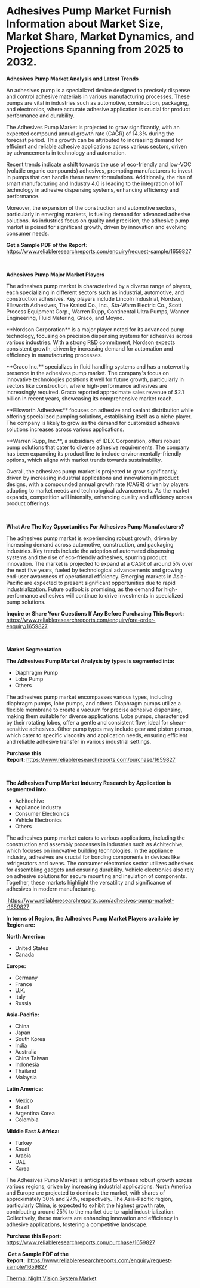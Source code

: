 <p><h1>Adhesives Pump Market Furnish Information about Market Size, Market Share, Market Dynamics, and Projections Spanning from 2025 to 2032.</h1></p><p><strong>Adhesives Pump Market Analysis and Latest Trends</strong></p>
<p><p>An adhesives pump is a specialized device designed to precisely dispense and control adhesive materials in various manufacturing processes. These pumps are vital in industries such as automotive, construction, packaging, and electronics, where accurate adhesive application is crucial for product performance and durability. </p><p>The Adhesives Pump Market is projected to grow significantly, with an expected compound annual growth rate (CAGR) of 14.3% during the forecast period. This growth can be attributed to increasing demand for efficient and reliable adhesive applications across various sectors, driven by advancements in technology and automation. </p><p>Recent trends indicate a shift towards the use of eco-friendly and low-VOC (volatile organic compounds) adhesives, prompting manufacturers to invest in pumps that can handle these newer formulations. Additionally, the rise of smart manufacturing and Industry 4.0 is leading to the integration of IoT technology in adhesive dispensing systems, enhancing efficiency and performance.</p><p>Moreover, the expansion of the construction and automotive sectors, particularly in emerging markets, is fueling demand for advanced adhesive solutions. As industries focus on quality and precision, the adhesive pump market is poised for significant growth, driven by innovation and evolving consumer needs.</p></p>
<p><strong>Get a Sample PDF of the Report:&nbsp;</strong> <a href="https://www.reliableresearchreports.com/enquiry/request-sample/1659827?utm_campaign=3009&utm_medium=2&utm_source=Github&utm_content=ia&utm_term=08042025&utm_id=adhesives-pump">https://www.reliableresearchreports.com/enquiry/request-sample/1659827</a></p>
<p>&nbsp;</p>
<p><strong>Adhesives Pump Major Market Players</strong></p>
<p><p>The adhesives pump market is characterized by a diverse range of players, each specializing in different sectors such as industrial, automotive, and construction adhesives. Key players include Lincoln Industrial, Nordson, Ellsworth Adhesives, The Kraissl Co., Inc., Sta-Warm Electric Co., Scott Process Equipment Corp., Warren Rupp, Continental Ultra Pumps, Wanner Engineering, Fluid Metering, Graco, and Moyno.</p><p>**Nordson Corporation** is a major player noted for its advanced pump technology, focusing on precision dispensing systems for adhesives across various industries. With a strong R&D commitment, Nordson expects consistent growth, driven by increasing demand for automation and efficiency in manufacturing processes.</p><p>**Graco Inc.** specializes in fluid handling systems and has a noteworthy presence in the adhesives pump market. The company's focus on innovative technologies positions it well for future growth, particularly in sectors like construction, where high-performance adhesives are increasingly required. Graco reported approximate sales revenue of $2.1 billion in recent years, showcasing its comprehensive market reach.</p><p>**Ellsworth Adhesives** focuses on adhesive and sealant distribution while offering specialized pumping solutions, establishing itself as a niche player. The company is likely to grow as the demand for customized adhesive solutions increases across various applications.</p><p>**Warren Rupp, Inc.**, a subsidiary of IDEX Corporation, offers robust pump solutions that cater to diverse adhesive requirements. The company has been expanding its product line to include environmentally-friendly options, which aligns with market trends towards sustainability.</p><p>Overall, the adhesives pump market is projected to grow significantly, driven by increasing industrial applications and innovations in product designs, with a compounded annual growth rate (CAGR) driven by players adapting to market needs and technological advancements. As the market expands, competition will intensify, enhancing quality and efficiency across product offerings.</p></p>
<p>&nbsp;</p>
<p><strong>What Are The Key Opportunities For Adhesives Pump Manufacturers?</strong></p>
<p><p>The adhesives pump market is experiencing robust growth, driven by increasing demand across automotive, construction, and packaging industries. Key trends include the adoption of automated dispensing systems and the rise of eco-friendly adhesives, spurring product innovation. The market is projected to expand at a CAGR of around 5% over the next five years, fueled by technological advancements and growing end-user awareness of operational efficiency. Emerging markets in Asia-Pacific are expected to present significant opportunities due to rapid industrialization. Future outlook is promising, as the demand for high-performance adhesives will continue to drive investments in specialized pump solutions.</p></p>
<p><strong>Inquire or Share Your Questions If Any Before Purchasing This Report:</strong> <a href="https://www.reliableresearchreports.com/enquiry/pre-order-enquiry/1659827?utm_campaign=3009&utm_medium=2&utm_source=Github&utm_content=ia&utm_term=08042025&utm_id=adhesives-pump">https://www.reliableresearchreports.com/enquiry/pre-order-enquiry/1659827</a></p>
<p>&nbsp;</p>
<p><strong>Market Segmentation</strong></p>
<p><strong>The Adhesives Pump Market Analysis by types is segmented into:</strong></p>
<p><ul><li>Diaphragm Pump</li><li>Lobe Pump</li><li>Others</li></ul></p>
<p><p>The adhesives pump market encompasses various types, including diaphragm pumps, lobe pumps, and others. Diaphragm pumps utilize a flexible membrane to create a vacuum for precise adhesive dispensing, making them suitable for diverse applications. Lobe pumps, characterized by their rotating lobes, offer a gentle and consistent flow, ideal for shear-sensitive adhesives. Other pump types may include gear and piston pumps, which cater to specific viscosity and application needs, ensuring efficient and reliable adhesive transfer in various industrial settings.</p></p>
<p><strong>Purchase this Report:&nbsp;</strong><a href="https://www.reliableresearchreports.com/purchase/1659827?utm_campaign=3009&utm_medium=2&utm_source=Github&utm_content=ia&utm_term=08042025&utm_id=adhesives-pump">https://www.reliableresearchreports.com/purchase/1659827</a></p>
<p>&nbsp;</p>
<p><strong>The Adhesives Pump Market Industry Research by Application is segmented into:</strong></p>
<p><ul><li>Achitechive</li><li>Appliance Industry</li><li>Consumer Electronics</li><li>Vehicle Electronics</li><li>Others</li></ul></p>
<p><p>The adhesives pump market caters to various applications, including the construction and assembly processes in industries such as Achitechive, which focuses on innovative building technologies. In the appliance industry, adhesives are crucial for bonding components in devices like refrigerators and ovens. The consumer electronics sector utilizes adhesives for assembling gadgets and ensuring durability. Vehicle electronics also rely on adhesive solutions for secure mounting and insulation of components. Together, these markets highlight the versatility and significance of adhesives in modern manufacturing.</p></p>
<p><a href="https://www.reliableresearchreports.com/adhesives-pump-market-r1659827?utm_campaign=3009&utm_medium=2&utm_source=Github&utm_content=ia&utm_term=08042025&utm_id=adhesives-pump">&nbsp;https://www.reliableresearchreports.com/adhesives-pump-market-r1659827</a></p>
<p><strong>In terms of Region, the Adhesives Pump Market Players available by Region are:</strong></p>
<p>
    <p> <strong> North America: </strong>
        <ul>
            <li>United States</li>
            <li>Canada</li>
        </ul>
        </p> 
    <p> <strong> Europe: </strong>
        <ul>
            <li>Germany</li>
            <li>France</li>
            <li>U.K.</li>
            <li>Italy</li>
            <li>Russia</li>
        </ul>
        </p> 
    <p> <strong> Asia-Pacific: </strong>
        <ul>
            <li>China</li>
            <li>Japan</li>
            <li>South Korea</li>
            <li>India</li>
            <li>Australia</li>
            <li>China Taiwan</li>
            <li>Indonesia</li>
            <li>Thailand</li>
            <li>Malaysia</li>
        </ul>
        </p> 
    <p> <strong> Latin America: </strong>
        <ul>
            <li>Mexico</li>
            <li>Brazil</li>
            <li>Argentina Korea</li>
            <li>Colombia</li>
        </ul>
        </p> 
    <p> <strong> Middle East & Africa: </strong>
        <ul>
            <li>Turkey</li>
            <li>Saudi</li>
            <li>Arabia</li>
            <li>UAE</li>
            <li>Korea</li>
        </ul>
    </p>
    </p>
<p><p>The Adhesives Pump Market is anticipated to witness robust growth across various regions, driven by increasing industrial applications. North America and Europe are projected to dominate the market, with shares of approximately 30% and 27%, respectively. The Asia-Pacific region, particularly China, is expected to exhibit the highest growth rate, contributing around 25% to the market due to rapid industrialization. Collectively, these markets are enhancing innovation and efficiency in adhesive applications, fostering a competitive landscape.</p></p>
<p><strong>Purchase this Report: </strong><a href="https://www.reliableresearchreports.com/purchase/1659827?utm_campaign=3009&utm_medium=2&utm_source=Github&utm_content=ia&utm_term=08042025&utm_id=adhesives-pump">https://www.reliableresearchreports.com/purchase/1659827</a></p>
<p>&nbsp;<strong>Get a Sample PDF of the Report:&nbsp;&nbsp;</strong><a href="https://www.reliableresearchreports.com/enquiry/request-sample/1659827?utm_campaign=3009&utm_medium=2&utm_source=Github&utm_content=ia&utm_term=08042025&utm_id=adhesives-pump">https://www.reliableresearchreports.com/enquiry/request-sample/1659827</a></p>
<p><strong></strong></p>
<p><p><a href="https://github.com/OlenFleming68/Market-Research-Report-List-1/blob/main/thermal-night-vision-system-market.md?utm_campaign=3009&utm_medium=2&utm_source=Github&utm_content=ia&utm_term=08042025&utm_id=adhesives-pump">Thermal Night Vision System Market</a></p></p>